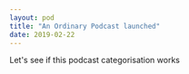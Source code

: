 ```yaml
---
layout: pod
title: "An Ordinary Podcast launched"
date: 2019-02-22
---
```


Let's see if this podcast categorisation works
